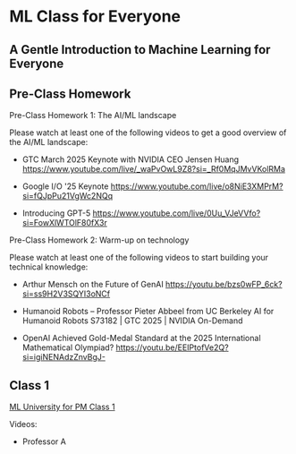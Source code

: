 # ML Class for Everyone

## A Gentle Introduction to Machine Learning for Everyone

## Pre-Class Homework
Pre-Class Homework 1: The AI/ML landscape

Please watch at least one of the following videos to get a good overview of the AI/ML landscape:
 
- GTC March 2025 Keynote with NVIDIA CEO Jensen Huang
https://www.youtube.com/live/_waPvOwL9Z8?si=_Rf0MqJMvVKolRMa
 
- Google I/O '25 Keynote
https://www.youtube.com/live/o8NiE3XMPrM?si=fQJpPu21VgWc2NQq
 
- Introducing GPT-5
https://www.youtube.com/live/0Uu_VJeVVfo?si=FowXlWTOlF80fX3r

Pre-Class Homework 2: Warm-up on technology

Please watch at least one of the following videos to start building your technical knowledge:
 
- Arthur Mensch on the Future of GenAI
https://youtu.be/bzs0wFP_6ck?si=ss9H2V3SQYI3oNCf
 
- Humanoid Robots – Professor Pieter Abbeel from UC Berkeley
AI for Humanoid Robots S73182 | GTC 2025 | NVIDIA On-Demand
 
- OpenAI Achieved Gold-Medal Standard at the 2025 International Mathematical Olympiad?
https://youtu.be/EEIPtofVe2Q?si=igiNENAdzZnvBgJ-


## Class 1
[ML University for PM Class 1](https://siliconvalleyinsider.files.wordpress.com/2023/08/ml_university_for_pm_class_1.pdf)

Videos:
- Professor A
